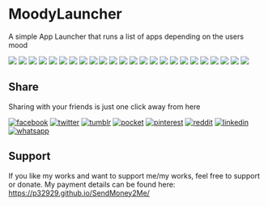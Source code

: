 # MoodyLauncher
A simple App Launcher that runs a list of apps depending on the users mood

[![](https://badgen.net/github/release/p32929/MoodyLauncher)]() [![](https://badgen.net/github/release/p32929/MoodyLauncher/stable)]() [![](https://badgen.net/github/tag/p32929/MoodyLauncher)]() [![](https://badgen.net/github/watchers/p32929/MoodyLauncher)]() [![](https://badgen.net/github/checks/p32929/MoodyLauncher)]() [![](https://badgen.net/github/status/p32929/MoodyLauncher)]() [![](https://badgen.net/github/stars/p32929/MoodyLauncher)]() [![](https://badgen.net/github/forks/p32929/MoodyLauncher)]() [![](https://badgen.net/github/issues/p32929/MoodyLauncher)]() [![](https://badgen.net/github/open-issues/p32929/MoodyLauncher)]() [![](https://badgen.net/github/closed-issues/p32929/MoodyLauncher)]() [![](https://badgen.net/github/label-issues/p32929/MoodyLauncher/help-wanted/open)]() [![](https://badgen.net/github/prs/p32929/MoodyLauncher)]() [![](https://badgen.net/github/open-prs/p32929/MoodyLauncher)]() [![](https://badgen.net/github/closed-prs/p32929/MoodyLauncher)]() [![](https://badgen.net/github/merged-prs/p32929/MoodyLauncher)]() [![](https://badgen.net/github/commits/p32929/MoodyLauncher)]() [![](https://badgen.net/github/last-commit/p32929/MoodyLauncher)]() [![](https://badgen.net/github/branches/p32929/MoodyLauncher)]() [![](https://badgen.net/github/releases/p32929/MoodyLauncher)]() [![](https://badgen.net/github/tags/p32929/MoodyLauncher)]() [![](https://badgen.net/github/license/p32929/MoodyLauncher)]() [![](https://badgen.net/github/contributors/p32929/MoodyLauncher)]() [![](https://badgen.net/github/dependents-pkg/p32929/MoodyLauncher)]() 

## Share
Sharing with your friends is just one click away from here

[![facebook](https://image.flaticon.com/icons/png/32/124/124010.png)](https://www.facebook.com/sharer/sharer.php?u=https://github.com/p32929/MoodyLauncher)
[![twitter](https://image.flaticon.com/icons/png/32/124/124021.png)](https://twitter.com/intent/tweet?source=https://github.com/p32929/MoodyLauncher)
[![tumblr](https://image.flaticon.com/icons/png/32/124/124012.png)](https://www.tumblr.com/share?v=3&u=https://github.com/p32929/MoodyLauncher)
[![pocket](https://image.flaticon.com/icons/png/32/732/732238.png)](https://getpocket.com/save?url=https://github.com/p32929/MoodyLauncher)
[![pinterest](https://image.flaticon.com/icons/png/32/124/124039.png)](https://pinterest.com/pin/create/button/?url=https://github.com/p32929/MoodyLauncher)
[![reddit](https://image.flaticon.com/icons/png/32/2111/2111589.png)](https://www.reddit.com/submit?url=https://github.com/p32929/MoodyLauncher)
[![linkedin](https://image.flaticon.com/icons/png/32/1409/1409945.png)](https://www.linkedin.com/shareArticle?mini=true&url=https://github.com/p32929/MoodyLauncher)
[![whatsapp](https://image.flaticon.com/icons/png/32/733/733585.png)](https://api.whatsapp.com/send?text=https://github.com/p32929/MoodyLauncher)

## Support
If you like my works and want to support me/my works, feel free to support or donate. My payment details can be found here: https://p32929.github.io/SendMoney2Me/

